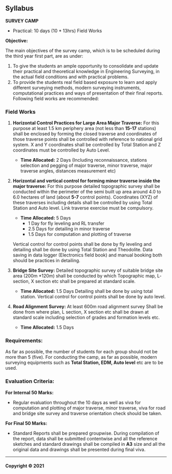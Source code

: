 ## Syllabus

**SURVEY CAMP**

* Practical: 10 days (10 * 13hrs) Field Works

**Objective:**

The main objectives of the survey camp, which is to be scheduled during the third year first part, are as under:

1. To give the students an ample opportunity to consolidate and update their practical and theoretical knowledge in Engineering Surveying, in the actual field conditions and with practical problems.
2. To provide the students real field based exposure to learn and apply different surveying methods, modern surveying instruments, computational practices and ways of presentation of their final reports.  Following field works are recommended:

### Field Works

1. **Horizontal Control Practices for Large Area Major Traverse:** For this purpose at least 1.5 km periphery area (not less than **15-17** stations) shall be enclosed by forming the closed traverse and coordinates of those traverse points shall be controlled with reference to national grid system. X and Y coordinates shall be controlled by Total Station and Z coordinates must be controlled by Auto Level.
    * **Time Allocated:** 2 Days (Including reconnaissance, stations selection and pegging of major traverse, minor traverse, major traverse angles, distances measurement etc)

2. **Horizontal and vertical control for forming minor traverse inside the major traverse:** For this purpose detailed topographic survey shall be conducted within the perimeter of the semi built up area around 4.0 to 6.0 hectares of land (about **5-7** control points). Coordinates (XYZ) of these traverses including details shall be controlled by using Total Station and Auto level. Link traverse exercise must be compulsory.
    * **Time Allocated:** 5 Days
        * 1 Day for fly leveling and RL transfer
        * 2.5 Days for detailing in minor traverse
        * 1.5 Days for computation and plotting of traverse

    Vertical control for control points shall be done by fly leveling and detailing shall be done by using Total Station and Theodolite. Data saving in data logger (Electronics field book) and manual booking both should be practices in detailing.

3. **Bridge Site Survey:** Detailed topographic survey of suitable bridge site area (200m *120m) shall be conducted by which Topographic map, L- section, X section etc shall be prepared at standard scale.
    * **Time Allocated:** 1.5 Days
    Detailing shall be done by using total station. Vertical control for control points shall be done by auto level.

4. **Road Alignment Survey:** At least 600m road alignment survey Shall be done from where plan, L section, X section etc shall be drawn at standard scale including selection of grades and formation levels etc.
    * **Time Allocated:** 1.5 Days

### Requirements:

As far as possible, the number of students for each group should not be more than 5 (five). For conducting the camp, as far as possible, modern surveying equipments such as **Total Station, EDM, Auto level** etc are to be used.

### Evaluation Criteria:

**For Internal 50 Marks:** 

* Regular evaluation throughout the 10 days as well as viva for computation and plotting of major traverse, minor traverse, viva for road and bridge site survey and traverse orientation check should be taken.

**For Final 50 Marks:** 

* Standard Reports shall be prepared groupwise.  During compilation of the report, data shall be submitted contentwise and all the reference sketches and standard drawings shall be compiled in **A3** size and all the original data and drawings shall be presented during final viva.

---

#### Copyright &copy; 2021 
